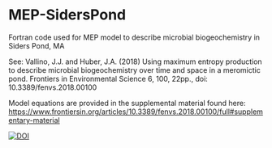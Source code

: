 # MEP-SidersPond
Fortran code used for MEP model to describe microbial biogeochemistry in Siders Pond, MA

See: Vallino, J.J. and Huber, J.A. (2018) Using maximum entropy production to describe microbial biogeochemistry over time and space in a meromictic pond. Frontiers in Environmental Science 6, 100, 22pp., doi: 10.3389/fenvs.2018.00100

Model equations are provided in the supplemental material found here: 
https://www.frontiersin.org/articles/10.3389/fenvs.2018.00100/full#supplementary-material

<a href="https://zenodo.org/badge/latestdoi/128092947"><img src="https://zenodo.org/badge/128092947.svg" alt="DOI"></a>

